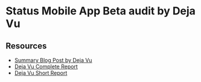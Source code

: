 # Status Mobile App Beta audit by Deja Vu

## Resources
- [Summary Blog Post by Deja Vu](https://www.dejavusecurity.com/blog/status-case-study)
- [Deja Vu Complete Report](./Deja_Vu-Status_Beta_Report_Finalized.pdf)
- [Deja Vu Short Report](./18_DVS_Status_Case_Study_Short_Version_R2_WEB.pdf)